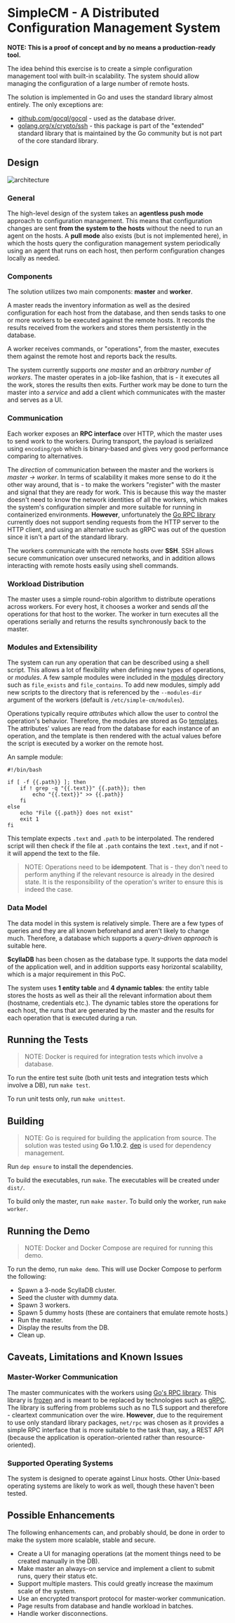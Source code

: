 # SimpleCM - A Distributed Configuration Management System

**NOTE: This is a proof of concept and by no means a production-ready tool.**

The idea behind this exercise is to create a simple configuration management tool with built-in
scalability. The system should allow managing the configuration of a large number of remote hosts.

The solution is implemented in Go and uses the standard library almost entirely. The only
exceptions are:

- [github.com/gocql/gocql][5] - used as the database driver.
- [golang.org/x/crypto/ssh][4] - this package is part of the "extended" standard library that is
maintained by the Go community but is not part of the core standard library.

## Design

![architecture](images/architecture.png)

### General

The high-level design of the system takes an **agentless push mode** approach to configuration
management. This means that configuration changes are sent **from the system to the hosts** without
the need to run an agent on the hosts. A **pull mode** also exists (but is not implemented here),
in which the hosts query the configuration management system periodically using an agent that runs
on each host, then perform configuration changes locally as needed.

### Components

The solution utilizes two main components: **master** and **worker**.

A master reads the inventory information as well as the desired configuration for each host from
the database, and then sends tasks to one or more workers to be executed against the remote hosts.
It records the results received from the workers and stores them persistently in the database.

A worker receives commands, or "operations", from the master, executes them against the remote host
and reports back the results.

The system currently supports *one master* and an *arbitrary number of workers*. The master
operates in a job-like fashion, that is - it executes all the work, stores the results then exits.
Further work may be done to turn the master into a *service* and add a client which communicates
with the master and serves as a UI.

### Communication

Each worker exposes an **RPC interface** over HTTP, which the master uses to send work to the
workers. During transport, the payload is serialized using `encoding/gob` which is binary-based and
gives very good performance comparing to alternatives.

The *direction* of communication between the master and the workers is *master -> worker*. In terms
of scalability it makes more sense to do it the other way around, that is - to make the workers
"register" with the master and signal that they are ready for work. This is because this way the
master doesn't need to know the network identities of all the workers, which makes the system's
configuration simpler and more suitable for running in containerized environments. **However**,
unfortunately the [Go RPC library][1] currently does not support sending requests from the HTTP
server to the HTTP client, and using an alternative such as gRPC was out of the question since it
isn't a part of the standard library.

The workers communicate with the remote hosts over **SSH**. SSH allows secure communication over
unsecured networks, and in addition allows interacting with remote hosts easily using shell
commands.

### Workload Distribution

The master uses a simple round-robin algorithm to distribute operations across workers. For every
host, it chooses a worker and sends *all* the operations for that host to the worker. The worker
in turn executes all the operations serially and returns the results synchronously back to the
master.

### Modules and Extensibility

The system can run any operation that can be described using a shell script. This allows a lot of
flexibility when defining new types of operations, or *modules*. A few sample modules were included
in the [modules][6] directory such as `file_exists` and `file_contains`. To add new modules, simply
add new scripts to the directory that is referenced by the `--modules-dir` argument of the workers
(default is `/etc/simple-cm/modules`).

Operations typically require *attributes* which allow the user to control the operation's behavior.
Therefore, the modules are stored as Go [templates][7]. The attributes' values are read from the
database for each instance of an operation, and the template is then rendered with the actual
values before the script is executed by a worker on the remote host.

An sample module:

    #!/bin/bash

    if [ -f {{.path}} ]; then
        if ! grep -q "{{.text}}" {{.path}}; then
            echo "{{.text}}" >> {{.path}}
        fi
    else
        echo "File {{.path}} does not exist"
        exit 1
    fi

This template expects `.text` and `.path` to be interpolated. The rendered script will then check
if the file at `.path` contains the text `.text`, and if not - it will append the text to the file.

>NOTE: Operations need to be **idempotent**. That is - they don't need to perform anything if the
>relevant resource is already in the desired state. It is the responsibility of the operation's
>writer to ensure this is indeed the case.

### Data Model

The data model in this system is relatively simple. There are a few types of queries and they are
all known beforehand and aren't likely to change much. Therefore, a database which supports a
*query-driven approach* is suitable here.

**ScyllaDB** has been chosen as the database type. It supports the data model of the application
well, and in addition supports easy horizontal scalability, which is a major requirement in this
PoC.

The system uses **1 entity table** and **4 dynamic tables**: the entity table stores the hosts as
well as their all the relevant information about them (hostname, credentials etc.). The dynamic
tables store the operations for each host, the runs that are generated by the master and the
results for each operation that is executed during a run.

## Running the Tests

>NOTE: Docker is required for integration tests which involve a database.

To run the entire test suite (both unit tests and integration tests which involve a DB), run `make
test`.

To run unit tests only, run `make unittest`.

## Building

>NOTE: Go is required for building the application from source. The solution was tested using
>**Go 1.10.2**.
>[dep][8] is used for dependency management.

Run `dep ensure` to install the dependencies.

To build the executables, run `make`. The executables will be created under `dist/`.

To build only the master, run `make master`. To build only the worker, run `make worker`.

## Running the Demo

>NOTE: Docker and Docker Compose are required for running this demo.

To run the demo, run `make demo`. This will use Docker Compose to perform the following:

- Spawn a 3-node ScyllaDB cluster.
- Seed the cluster with dummy data.
- Spawn 3 workers.
- Spawn 5 dummy hosts (these are containers that emulate remote hosts.)
- Run the master.
- Display the results from the DB.
- Clean up.

## Caveats, Limitations and Known Issues

### Master-Worker Communication

The master communicates with the workers using [Go's RPC library][1]. This library is [frozen][3]
and is meant to be replaced by technologies such as [gRPC][2]. The library is suffering from
problems such as no TLS support and therefore - cleartext communication over the wire. **However**,
due to the requirement to use only standard library packages, `net/rpc` was chosen as it provides a
simple RPC interface that is more suitable to the task than, say, a REST API (because the
application is operation-oriented rather than resource-oriented).

### Supported Operating Systems

The system is designed to operate against Linux hosts. Other Unix-based operating systems are
likely to work as well, though these haven't been tested.

## Possible Enhancements

The following enhancements can, and probably should, be done in order to make the system more
scalable, stable and secure.

- Create a UI for managing operations (at the moment things need to be created manually in the DB).
- Make master an always-on service and implement a client to submit runs, query their status etc.
- Support multiple masters. This could greatly increase the maximum scale of the system.
- Use an encrypted transport protocol for master-worker communication.
- Page results from database and handle workload in batches.
- Handle worker disconnections.

[1]: https://golang.org/pkg/net/rpc/
[2]: https://grpc.io/
[3]: https://github.com/golang/go/issues/16844
[4]: https://godoc.org/golang.org/x/crypto/ssh
[5]: https://github.com/gocql/gocql
[6]: modules
[7]: https://golang.org/pkg/text/template/
[8]: https://github.com/golang/dep